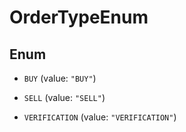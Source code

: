 

# OrderTypeEnum

## Enum


* `BUY` (value: `"BUY"`)

* `SELL` (value: `"SELL"`)

* `VERIFICATION` (value: `"VERIFICATION"`)



